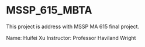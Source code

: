# MSSP_615_MBTA
This project is address with MSSP MA 615 final project.

Name: Huifei Xu
Instructor: Professor Haviland Wright
